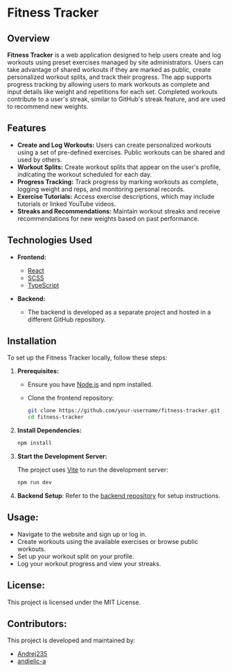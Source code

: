 # Fitness Tracker

## Overview

**Fitness Tracker** is a web application designed to help users create and log workouts using preset exercises managed by site administrators. Users can take advantage of shared workouts if they are marked as public, create personalized workout splits, and track their progress. The app supports progress tracking by allowing users to mark workouts as complete and input details like weight and repetitions for each set. Completed workouts contribute to a user's streak, similar to GitHub's streak feature, and are used to recommend new weights.

## Features

- **Create and Log Workouts:** Users can create personalized workouts using a set of pre-defined exercises. Public workouts can be shared and used by others.
- **Workout Splits:** Create workout splits that appear on the user's profile, indicating the workout scheduled for each day.
- **Progress Tracking:** Track progress by marking workouts as complete, logging weight and reps, and monitoring personal records.
- **Exercise Tutorials:** Access exercise descriptions, which may include tutorials or linked YouTube videos.
- **Streaks and Recommendations:** Maintain workout streaks and receive recommendations for new weights based on past performance.

## Technologies Used

- **Frontend:**
  - [React](https://reactjs.org/)
  - [SCSS](https://sass-lang.com/)
  - [TypeScript](https://www.typescriptlang.org/)

- **Backend:** 
  - The backend is developed as a separate project and hosted in a different GitHub repository.

## Installation

To set up the Fitness Tracker locally, follow these steps:

1. **Prerequisites:**
   - Ensure you have [Node.js](https://nodejs.org/) and npm installed.
   - Clone the frontend repository:

     ```bash
     git clone https://github.com/your-username/fitness-tracker.git
     cd fitness-tracker
     ```

2. **Install Dependencies:**

   ```bash
   npm install
   ```
   
3. **Start the Development Server:**
   
   The project uses [Vite](https://vitejs.dev/) to run the development server:

   ```bash
   npm run dev

5. **Backend Setup**:
   Refer to the [backend repository](https://github.com/andrej235/fitnesstrackerbackend) for setup instructions.

## Usage:
   - Navigate to the website and sign up or log in.
   - Create workouts using the available exercises or browse public workouts.
   - Set up your workout split on your profile.
   - Log your workout progress and view your streaks.

## License:
   This project is licensed under the MIT License.

## Contributors:
This project is developed and maintained by:
   - [Andrej235](https://github.com/andrej235)
   - [andjelic-a](https://github.com/andjelic-a)
